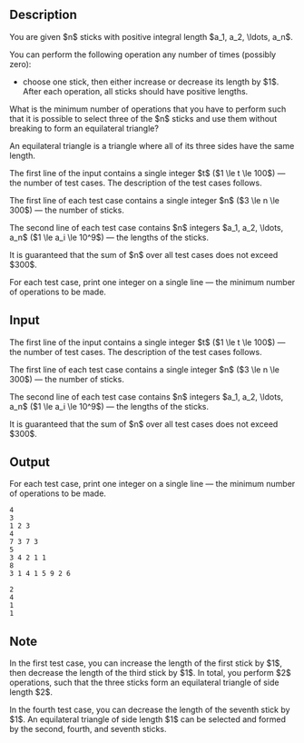 ## Description

<div><p>You are given $n$ sticks with positive integral length $a_1, a_2, \ldots, a_n$.</p><p>You can perform the following operation any number of times (possibly zero): </p><ul> <li> choose one stick, then either increase or decrease its length by $1$. After each operation, all sticks should have positive lengths. </li></ul><p>What is the minimum number of operations that you have to perform such that it is possible to select three of the $n$ sticks and use them without breaking to form an <span class="tex-font-style-it">equilateral triangle</span>?</p><p>An <span class="tex-font-style-it">equilateral triangle</span> is a triangle where all of its three sides have the same length.</p></div><div class="input-specification"><p>The first line of the input contains a single integer $t$ ($1 \le t \le 100$)&nbsp;— the number of test cases. The description of the test cases follows.</p><p>The first line of each test case contains a single integer $n$ ($3 \le n \le 300$)&nbsp;— the number of sticks.</p><p>The second line of each test case contains $n$ integers $a_1, a_2, \ldots, a_n$ ($1 \le a_i \le 10^9$)&nbsp;— the lengths of the sticks.</p><p>It is guaranteed that the sum of $n$ over all test cases does not exceed $300$. </p></div><div class="output-specification"><p>For each test case, print one integer on a single line&nbsp;— the minimum number of operations to be made.</p></div>

## Input

<p>The first line of the input contains a single integer $t$ ($1 \le t \le 100$)&nbsp;— the number of test cases. The description of the test cases follows.</p><p>The first line of each test case contains a single integer $n$ ($3 \le n \le 300$)&nbsp;— the number of sticks.</p><p>The second line of each test case contains $n$ integers $a_1, a_2, \ldots, a_n$ ($1 \le a_i \le 10^9$)&nbsp;— the lengths of the sticks.</p><p>It is guaranteed that the sum of $n$ over all test cases does not exceed $300$. </p>

## Output

<p>For each test case, print one integer on a single line&nbsp;— the minimum number of operations to be made.</p>





```input1|2,3,6,7
4
3
1 2 3
4
7 3 7 3
5
3 4 2 1 1
8
3 1 4 1 5 9 2 6
```




```output1
2
4
1
1
```



## Note

<p>In the first test case, you can increase the length of the first stick by $1$, then decrease the length of the third stick by $1$. In total, you perform $2$ operations, such that the three sticks form an equilateral triangle of side length $2$.</p><p>In the fourth test case, you can decrease the length of the seventh stick by $1$. An equilateral triangle of side length $1$ can be selected and formed by the second, fourth, and seventh sticks.</p>
